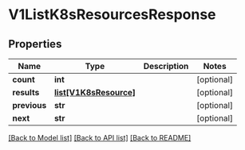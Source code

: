# V1ListK8sResourcesResponse

## Properties
Name | Type | Description | Notes
------------ | ------------- | ------------- | -------------
**count** | **int** |  | [optional] 
**results** | [**list[V1K8sResource]**](V1K8sResource.md) |  | [optional] 
**previous** | **str** |  | [optional] 
**next** | **str** |  | [optional] 

[[Back to Model list]](../README.md#documentation-for-models) [[Back to API list]](../README.md#documentation-for-api-endpoints) [[Back to README]](../README.md)


